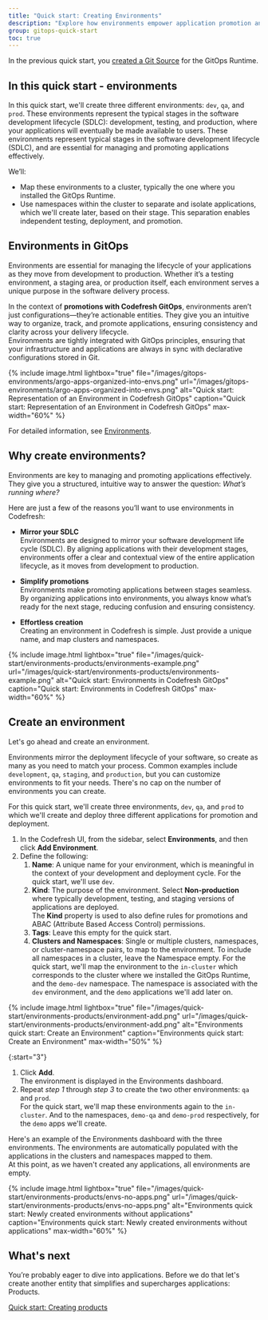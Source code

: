 ```yaml
---
title: "Quick start: Creating Environments"
description: "Explore how environments empower application promotion and deployment"
group: gitops-quick-start
toc: true
---
```


In the previous quick start, you [created a Git Source]({{site.baseurl}}/docs/gitops-quick-start/products/quick-start-product-create/) for the GitOps Runtime.  

## In this quick start - environments
In this quick start, we'll create three different environments: `dev`, `qa`, and `prod`. These environments represent the typical stages in the software development lifecycle (SDLC): development, testing, and production, where your applications will eventually be made available to users.
These environments represent typical stages in the software development lifecycle (SDLC), and are essential for managing and promoting applications effectively.

We’ll:
* Map these environments to a cluster, typically the one where you installed the GitOps Runtime. 
* Use namespaces within the cluster to separate and isolate applications, which we'll create later, based on their stage. This separation enables independent testing, deployment, and promotion.



## Environments in GitOps
Environments are essential for managing the lifecycle of your applications as they move from development to production. Whether it’s a testing environment, a staging area, or production itself, each environment serves a unique purpose in the software delivery process. 

In the context of **promotions with Codefresh GitOps**, environments aren’t just configurations—they’re actionable entities. They give you an intuitive way to organize, track, and promote applications, ensuring consistency and clarity across your delivery lifecycle.  
Environments are tightly integrated with GitOps principles, ensuring that your infrastructure and applications are always in sync with declarative configurations stored in Git.

 {% include 
	image.html 
	lightbox="true" 
	file="/images/gitops-environments/argo-apps-organized-into-envs.png" 
	url="/images/gitops-environments/argo-apps-organized-into-envs.png" 
	alt="Quick start: Representation of an Environment in Codefresh GitOps"
	caption="Quick start: Representation of an Environment in Codefresh GitOps"
  max-width="60%" 
%} 

For detailed information, see [Environments]({{site.baseurl}}/docs/dashboards/gitops-environments/).

## Why create environments? 

Environments are key to managing and promoting applications effectively.  
They give you a structured, intuitive way to answer the question: _What’s running where?_

Here are just a few of the reasons you’ll want to use environments in Codefresh:

* **Mirror your SDLC**  
  Environments are designed to mirror your software development life cycle (SDLC). By aligning applications with their development stages, environments offer a clear and contextual view of the entire application lifecycle, as it moves from development to production.

* **Simplify promotions**  
  Environments make promoting applications between stages seamless. By organizing applications into environments, you always know what’s ready for the next stage, reducing confusion and ensuring consistency.

*  **Effortless creation**  
  Creating an environment in Codefresh is simple. Just provide a unique name, and map clusters and namespaces. 

  {% include 
	image.html 
	lightbox="true" 
	file="/images/quick-start/environments-products/environments-example.png" 
	url="/images/quick-start/environments-products/environments-example.png" 
	alt="Quick start: Environments in Codefresh GitOps"
	caption="Quick start: Environments in Codefresh GitOps"
  max-width="60%" 
%} 
 

## Create an environment
Let's go ahead and create an environment. 

Environments mirror the deployment lifecycle of your software, so create as many as you need to match your process.
Common examples include `development`, `qa`, `staging`, and `production`, but you can customize environments to fit your needs. There's no cap on the number of environments you can create.  

For this quick start, we'll create three environments, `dev`, `qa`, and `prod` to which we'll create and deploy three different applications for promotion and deployment.

1. In the Codefresh UI, from the sidebar, select **Environments**, and then click **Add Environment**.
1. Define the following:
    1. **Name**: A unique name for your environment, which is meaningful in the context of your development and deployment cycle. 
	  For the quick start, we'll use `dev`.
    1. **Kind**: The purpose of the environment. Select **Non-production** where typically development, testing, and staging versions of applications are deployed.  
	  The **Kind** property is used to also define rules for promotions and ABAC (Attribute Based Access Control) permissions.
    1. **Tags**: Leave this empty for the quick start.
    1. **Clusters and Namespaces**: Single or multiple clusters, namespaces, or cluster-namespace pairs, to map to the environment.
        To include all namespaces in a cluster, leave the Namespace empty. 
        For the quick start, we'll map the environment to the `in-cluster` which corresponds to the cluster where we installed the GitOps Runtime, and the `demo-dev` namespace. The namespace is associated with the `dev` environment, and the `demo` applications we'll add later on.

{% include 
	image.html 
	lightbox="true" 
	file="/images/quick-start/environments-products/environment-add.png" 
	url="/images/quick-start/environments-products/environment-add.png" 
	alt="Environments quick start: Create an Environment" 
	caption="Environments quick start: Create an Environment"
  max-width="50%" 
%} 

{:start="3"}  
1. Click **Add**.  
  The environment is displayed in the Environments dashboard. 
1. Repeat _step 1_ through _step 3_ to create the two other environments: `qa` and `prod`.  
  For the quick start, we'll map these environments again to the `in-cluster`. And to the namespaces, `demo-qa` and `demo-prod` respectively, for the `demo` apps we'll create. 

Here's an example of the Environments dashboard with the three environments.
The environments are automatically populated with the applications in the clusters and namespaces mapped to them.  
At this point, as we haven't created any applications, all environments are empty.

{% include 
	image.html 
	lightbox="true" 
	file="/images/quick-start/environments-products/envs-no-apps.png" 
	url="/images/quick-start/environments-products/envs-no-apps.png" 
	alt="Environments quick start: Newly created environments without applications" 
	caption="Environments quick start: Newly created environments without applications"
  max-width="60%" 
%} 

## What's next
You’re probably eager to dive into applications. Before we do that let's create another entity that simplifies and supercharges applications: Products.


[Quick start: Creating products]({{site.baseurl}}/docs/gitops-quick-start/products/quick-start-product-create/)
